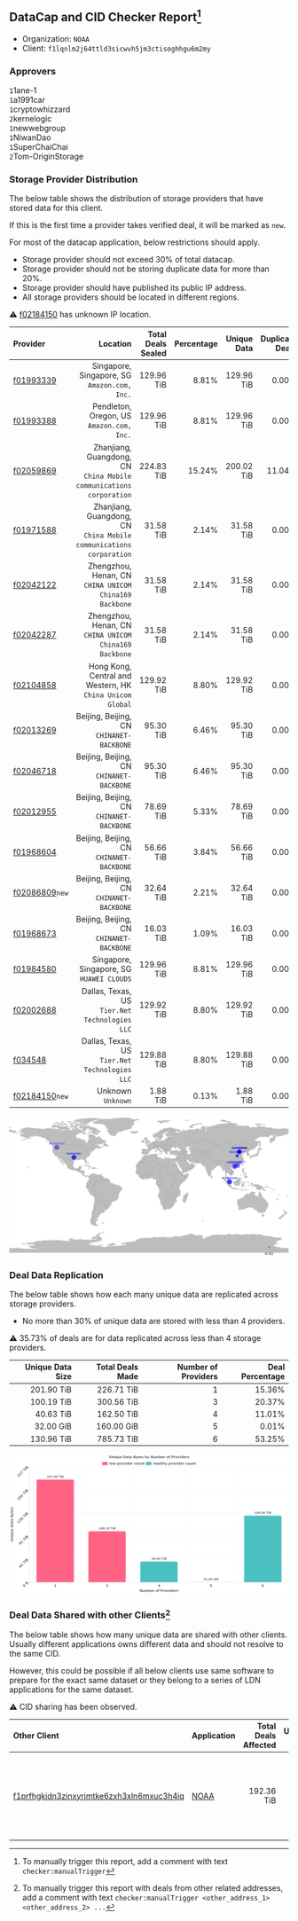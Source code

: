 ## DataCap and CID Checker Report[^1]
 - Organization: `NOAA`
 - Client: `f1lqnlm2j64ttld3sicwvh5jm3ctisoghhgu6m2my`
### Approvers
`1`1ane-1<br/>`1`a1991car<br/>`1`cryptowhizzard<br/>`2`kernelogic<br/>`1`newwebgroup<br/>`1`NiwanDao<br/>`1`SuperChaiChai<br/>`2`Tom-OriginStorage

### Storage Provider Distribution
The below table shows the distribution of storage providers that have stored data for this client.

If this is the first time a provider takes verified deal, it will be marked as `new`.

For most of the datacap application, below restrictions should apply.
 - Storage provider should not exceed 30% of total datacap.
 - Storage provider should not be storing duplicate data for more than 20%.
 - Storage provider should have published its public IP address.
 - All storage providers should be located in different regions.

⚠️ [f02184150](https://filfox.info/en/address/f02184150) has unknown IP location.

| Provider                                                    |                                                               Location | Total Deals Sealed | Percentage | Unique Data | Duplicate Deals |
| :---------------------------------------------------------- | ---------------------------------------------------------------------: | -----------------: | ---------: | ----------: | --------------: |
| [f01993339](https://filfox.info/en/address/f01993339)       |                        Singapore, Singapore, SG<br/>`Amazon.com, Inc.` |         129.96 TiB |      8.81% |  129.96 TiB |           0.00% |
| [f01993388](https://filfox.info/en/address/f01993388)       |                           Pendleton, Oregon, US<br/>`Amazon.com, Inc.` |         129.96 TiB |      8.81% |  129.96 TiB |           0.00% |
| [f02059869](https://filfox.info/en/address/f02059869)       | Zhanjiang, Guangdong, CN<br/>`China Mobile communications corporation` |         224.83 TiB |     15.24% |  200.02 TiB |          11.04% |
| [f01971588](https://filfox.info/en/address/f01971588)       | Zhanjiang, Guangdong, CN<br/>`China Mobile communications corporation` |          31.58 TiB |      2.14% |   31.58 TiB |           0.00% |
| [f02042122](https://filfox.info/en/address/f02042122)       |              Zhengzhou, Henan, CN<br/>`CHINA UNICOM China169 Backbone` |          31.58 TiB |      2.14% |   31.58 TiB |           0.00% |
| [f02042287](https://filfox.info/en/address/f02042287)       |              Zhengzhou, Henan, CN<br/>`CHINA UNICOM China169 Backbone` |          31.58 TiB |      2.14% |   31.58 TiB |           0.00% |
| [f02104858](https://filfox.info/en/address/f02104858)       |           Hong Kong, Central and Western, HK<br/>`China Unicom Global` |         129.92 TiB |      8.80% |  129.92 TiB |           0.00% |
| [f02013269](https://filfox.info/en/address/f02013269)       |                           Beijing, Beijing, CN<br/>`CHINANET-BACKBONE` |          95.30 TiB |      6.46% |   95.30 TiB |           0.00% |
| [f02046718](https://filfox.info/en/address/f02046718)       |                           Beijing, Beijing, CN<br/>`CHINANET-BACKBONE` |          95.30 TiB |      6.46% |   95.30 TiB |           0.00% |
| [f02012955](https://filfox.info/en/address/f02012955)       |                           Beijing, Beijing, CN<br/>`CHINANET-BACKBONE` |          78.69 TiB |      5.33% |   78.69 TiB |           0.00% |
| [f01968604](https://filfox.info/en/address/f01968604)       |                           Beijing, Beijing, CN<br/>`CHINANET-BACKBONE` |          56.66 TiB |      3.84% |   56.66 TiB |           0.00% |
| [f02086809](https://filfox.info/en/address/f02086809)`new`  |                           Beijing, Beijing, CN<br/>`CHINANET-BACKBONE` |          32.64 TiB |      2.21% |   32.64 TiB |           0.00% |
| [f01968673](https://filfox.info/en/address/f01968673)       |                           Beijing, Beijing, CN<br/>`CHINANET-BACKBONE` |          16.03 TiB |      1.09% |   16.03 TiB |           0.00% |
| [f01984580](https://filfox.info/en/address/f01984580)       |                           Singapore, Singapore, SG<br/>`HUAWEI CLOUDS` |         129.96 TiB |      8.81% |  129.96 TiB |           0.00% |
| [f02002688](https://filfox.info/en/address/f02002688)       |                      Dallas, Texas, US<br/>`Tier.Net Technologies LLC` |         129.92 TiB |      8.80% |  129.92 TiB |           0.00% |
| [f034548](https://filfox.info/en/address/f034548)           |                      Dallas, Texas, US<br/>`Tier.Net Technologies LLC` |         129.88 TiB |      8.80% |  129.88 TiB |           0.00% |
| [f02184150](https://filfox.info/en/address/f02184150)`new`  |                                                  Unknown<br/>`Unknown` |           1.88 TiB |      0.13% |    1.88 TiB |           0.00% |

<img src="https://raw.githubusercontent.com/data-preservation-programs/filplus-checker-assets/main/filecoin-project/filecoin-plus-large-datasets/issues/1728/1689217369336.png"/>

### Deal Data Replication
The below table shows how each many unique data are replicated across storage providers.

- No more than 30% of unique data are stored with less than 4 providers.

⚠️ 35.73% of deals are for data replicated across less than 4 storage providers.

| Unique Data Size | Total Deals Made | Number of Providers | Deal Percentage |
| ---------------: | ---------------: | ------------------: | --------------: |
|       201.90 TiB |       226.71 TiB |                   1 |          15.36% |
|       100.19 TiB |       300.56 TiB |                   3 |          20.37% |
|        40.63 TiB |       162.50 TiB |                   4 |          11.01% |
|        32.00 GiB |       160.00 GiB |                   5 |           0.01% |
|       130.96 TiB |       785.73 TiB |                   6 |          53.25% |

<img src="https://raw.githubusercontent.com/data-preservation-programs/filplus-checker-assets/main/filecoin-project/filecoin-plus-large-datasets/issues/1728/1689217370112.png"/>

### Deal Data Shared with other Clients[^3]
The below table shows how many unique data are shared with other clients.
Usually different applications owns different data and should not resolve to the same CID.

However, this could be possible if all below clients use same software to prepare for the exact same dataset or they belong to a series of LDN applications for the same dataset.

⚠️ CID sharing has been observed.

| Other Client                                                                                                          | Application                                                                          | Total Deals Affected | Unique CIDs | Approvers                                                                                                                                                   |
| :-------------------------------------------------------------------------------------------------------------------- | :----------------------------------------------------------------------------------- | -------------------: | ----------: | :---------------------------------------------------------------------------------------------------------------------------------------------------------- |
| [f1prfhgkidn3zinxyrjmtke6zxh3xln6mxuc3h4iq](https://filfox.info/en/address/f1prfhgkidn3zinxyrjmtke6zxh3xln6mxuc3h4iq) | [NOAA](https://github.com/filecoin-project/filecoin-plus-large-datasets/issues/1729) |           192.36 TiB |       2,486 | `1`cryptowhizzard<br/>`1`DaYouGroup<br/>`2`kernelogic<br/>`1`laurarenpanda<br/>`1`newwebgroup<br/>`1`NiwanDao<br/>`1`SuperChaiChai<br/>`1`Tom-OriginStorage |

[^1]: To manually trigger this report, add a comment with text `checker:manualTrigger`

[^2]: Deals from those addresses are combined into this report as they are specified with `checker:manualTrigger`

[^3]: To manually trigger this report with deals from other related addresses, add a comment with text `checker:manualTrigger <other_address_1> <other_address_2> ...`
